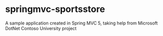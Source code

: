 # springmvc-sportsstore
A sample application created in Spring MVC 5, taking help from  Microsoft DotNet Contoso University project
